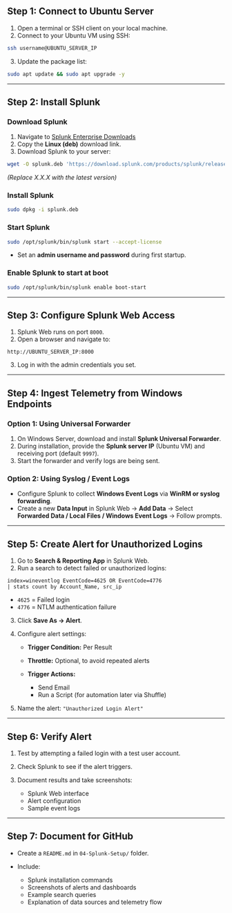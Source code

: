 ## **Step 1: Connect to Ubuntu Server**

1. Open a terminal or SSH client on your local machine.
2. Connect to your Ubuntu VM using SSH:

```bash
ssh username@UBUNTU_SERVER_IP
```

3. Update the package list:

```bash
sudo apt update && sudo apt upgrade -y
```

---

## **Step 2: Install Splunk**

### **Download Splunk**

1. Navigate to [Splunk Enterprise Downloads](https://www.splunk.com/en_us/download.html)
2. Copy the **Linux (deb)** download link.
3. Download Splunk to your server:

```bash
wget -O splunk.deb 'https://download.splunk.com/products/splunk/releases/X.X.X/linux/splunk-X.X.X-linux-2.6-amd64.deb'
```

*(Replace X.X.X with the latest version)*

### **Install Splunk**

```bash
sudo dpkg -i splunk.deb
```

### **Start Splunk**

```bash
sudo /opt/splunk/bin/splunk start --accept-license
```

* Set an **admin username and password** during first startup.

### **Enable Splunk to start at boot**

```bash
sudo /opt/splunk/bin/splunk enable boot-start
```

---

## **Step 3: Configure Splunk Web Access**

1. Splunk Web runs on port `8000`.
2. Open a browser and navigate to:

```
http://UBUNTU_SERVER_IP:8000
```

3. Log in with the admin credentials you set.

---

## **Step 4: Ingest Telemetry from Windows Endpoints**

### **Option 1: Using Universal Forwarder**

1. On Windows Server, download and install **Splunk Universal Forwarder**.
2. During installation, provide the **Splunk server IP** (Ubuntu VM) and receiving port (default `9997`).
3. Start the forwarder and verify logs are being sent.

### **Option 2: Using Syslog / Event Logs**

* Configure Splunk to collect **Windows Event Logs** via **WinRM or syslog forwarding**.
* Create a new **Data Input** in Splunk Web → **Add Data** → Select **Forwarded Data / Local Files / Windows Event Logs** → Follow prompts.

---

## **Step 5: Create Alert for Unauthorized Logins**

1. Go to **Search & Reporting App** in Splunk Web.
2. Run a search to detect failed or unauthorized logins:

```spl
index=wineventlog EventCode=4625 OR EventCode=4776
| stats count by Account_Name, src_ip
```

* `4625` = Failed login
* `4776` = NTLM authentication failure

3. Click **Save As → Alert**.

4. Configure alert settings:

   * **Trigger Condition:** Per Result
   * **Throttle:** Optional, to avoid repeated alerts
   * **Trigger Actions:**

     * Send Email
     * Run a Script (for automation later via Shuffle)

5. Name the alert: `"Unauthorized Login Alert"`

---

## **Step 6: Verify Alert**

1. Test by attempting a failed login with a test user account.
2. Check Splunk to see if the alert triggers.
3. Document results and take screenshots:

   * Splunk Web interface
   * Alert configuration
   * Sample event logs

---

## **Step 7: Document for GitHub**

* Create a `README.md` in `04-Splunk-Setup/` folder.
* Include:

  * Splunk installation commands
  * Screenshots of alerts and dashboards
  * Example search queries
  * Explanation of data sources and telemetry flow
